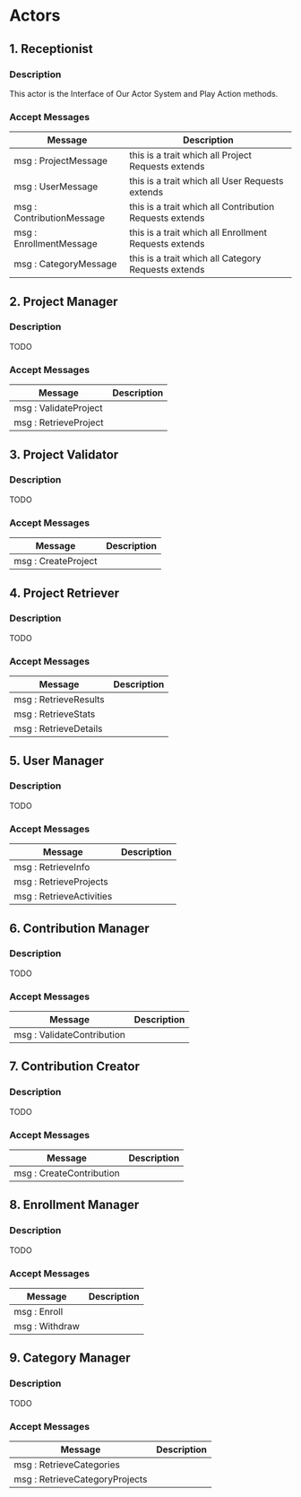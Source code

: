 # Actors

## 1. Receptionist

### Description
This actor is the Interface of Our Actor System and Play Action methods.

### Accept Messages

Message | Description
------- | -----------
msg : ProjectMessage | this is a trait which all Project Requests extends
msg : UserMessage | this is a trait which all User Requests extends
msg : ContributionMessage | this is a trait which all Contribution Requests extends
msg : EnrollmentMessage |  this is a trait which all Enrollment Requests extends
msg : CategoryMessage | this is a trait which all Category Requests extends

## 2. Project Manager

### Description
TODO

### Accept Messages

Message | Description
------- | -----------
msg : ValidateProject | 
msg : RetrieveProject |

## 3. Project Validator

### Description
TODO

### Accept Messages

Message | Description
------- | -----------
msg : CreateProject | 

## 4. Project Retriever

### Description
TODO

### Accept Messages

Message | Description
------- | -----------
msg : RetrieveResults | 
msg : RetrieveStats |
msg : RetrieveDetails |

## 5. User Manager

### Description
TODO

### Accept Messages

Message | Description
------- | -----------
msg : RetrieveInfo | 
msg : RetrieveProjects | 
msg : RetrieveActivities | 

## 6. Contribution Manager

### Description
TODO

### Accept Messages

Message | Description
------- | -----------
msg : ValidateContribution | 

## 7. Contribution Creator

### Description
TODO

### Accept Messages

Message | Description
------- | -----------
msg : CreateContribution | 

## 8. Enrollment Manager

### Description
TODO

### Accept Messages

Message | Description
------- | -----------
msg : Enroll |
msg : Withdraw |

## 9. Category Manager

### Description
TODO

### Accept Messages

Message | Description
------- | -----------
msg : RetrieveCategories |
msg : RetrieveCategoryProjects |




